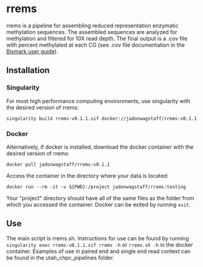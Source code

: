 # rrems

rrems is a pipeline for assembling reduced representation enzymatic methylation sequences. The assembled sequences are analyzed for methylation and filtered for 10X read depth. The final output is a .cov file with percent methylated at each CG (see .cov file documentation in the [Bismark user guide](http://felixkrueger.github.io/Bismark/Docs/)). 

## Installation

### Singularity

For most high performance computing environments, use singularity with the desired version of rrems:
```
singularity build rrems-v0.1.1.sif docker://jadonwagstaff/rrems:v0.1.1
```

### Docker

Alternatively, if docker is installed, download the docker container with the desired version of rrems:
```
docker pull jadonwagstaff/rrems:v0.1.1
```

Access the container in the directory where your data is located:
```
docker run --rm -it -v ${PWD}:/project jadonwagstaff/rrems:testing
```

Your  "project" directory should have all of the same files as the folder from which you accessed the container. Docker can be exited by running ```exit```.

## Use

The main script is rrems.sh. Instructions for use can be found by running ```singularity exec rrems-v0.1.1.sif rrems -h``` or  ```rrems.sh -h``` in the docker container. Examples of use in paired end and single end read context can be found in the utah_chpc_pipelines folder.
